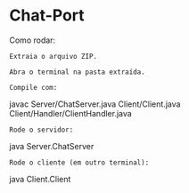 # Chat-Port

Como rodar:

    Extraia o arquivo ZIP.

    Abra o terminal na pasta extraída.

    Compile com:

javac Server/ChatServer.java Client/Client.java Client/Handler/ClientHandler.java

    Rode o servidor:

java Server.ChatServer

    Rode o cliente (em outro terminal):

java Client.Client
